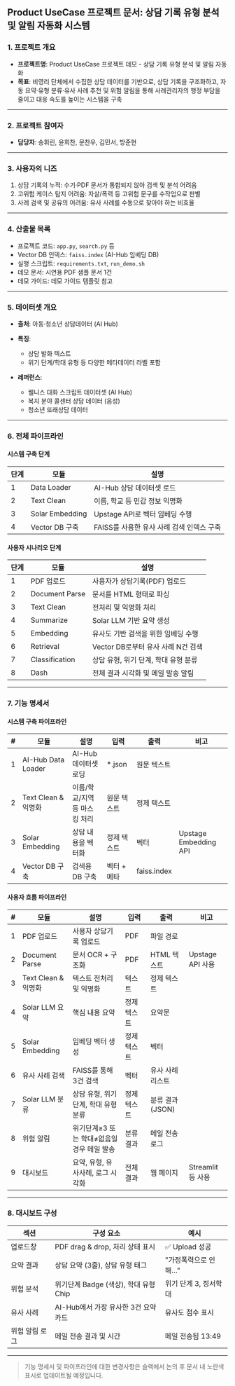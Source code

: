 ## Product UseCase 프로젝트 문서: 상담 기록 유형 분석 및 알림 자동화 시스템

### 1. 프로젝트 개요

* **프로젝트명**: Product UseCase 프로젝트 데모 - 상담 기록 유형 분석 및 알림 자동화
* **목표**: 비영리 단체에서 수집한 상담 데이터를 기반으로, 상담 기록을 구조화하고, 자동 요약·유형 분류·유사 사례 추천 및 위험 알림을 통해 사례관리자의 행정 부담을 줄이고 대응 속도를 높이는 시스템을 구축

---

### 2. 프로젝트 참여자

* **담당자**: 송휘린, 윤희찬, 문찬우, 김민서, 방준현

---

### 3. 사용자의 니즈

1. 상담 기록의 누적: 수기·PDF 문서가 통합되지 않아 검색 및 분석 어려움
2. 고위험 케이스 탐지 어려움: 자살/폭력 등 고위험 문구를 수작업으로 판별
3. 사례 검색 및 공유의 어려움: 유사 사례를 수동으로 찾아야 하는 비효율

---

### 4. 산출물 목록

* 프로젝트 코드: `app.py`, `search.py` 등
* Vector DB 인덱스: `faiss.index` (AI-Hub 임베딩 DB)
* 실행 스크립트: `requirements.txt`, `run_demo.sh`
* 데모 문서: 시연용 PDF 샘플 문서 1건
* 데모 가이드: 데모 가이드 템플릿 참고

---

### 5. 데이터셋 개요

* **출처**: 아동·청소년 상담데이터 (AI Hub)
* **특징**:

  * 상담 발화 텍스트
  * 위기 단계/학대 유형 등 다양한 메타데이터 라벨 포함
* **레퍼런스**:

  * 웰니스 대화 스크립트 데이터셋 (AI Hub)
  * 복지 분야 콜센터 상담 데이터 (음성)
  * 청소년 또래상담 데이터

---

### 6. 전체 파이프라인

#### 시스템 구축 단계

| 단계 | 모듈              | 설명                         |
| -- | --------------- | -------------------------- |
| 1  | Data Loader     | AI-Hub 상담 데이터셋 로드          |
| 2  | Text Clean      | 이름, 학교 등 민감 정보 익명화         |
| 3  | Solar Embedding | Upstage API로 벡터 임베딩 수행     |
| 4  | Vector DB 구축    | FAISS를 사용한 유사 사례 검색 인덱스 구축 |

#### 사용자 시나리오 단계

| 단계 | 모듈             | 설명                       |
| -- | -------------- | ------------------------ |
| 1  | PDF 업로드        | 사용자가 상담기록(PDF) 업로드       |
| 2  | Document Parse | 문서를 HTML 형태로 파싱          |
| 3  | Text Clean     | 전처리 및 익명화 처리             |
| 4  | Summarize      | Solar LLM 기반 요약 생성       |
| 5  | Embedding      | 유사도 기반 검색을 위한 임베딩 수행     |
| 6  | Retrieval      | Vector DB로부터 유사 사례 N건 검색 |
| 7  | Classification | 상담 유형, 위기 단계, 학대 유형 분류   |
| 8  | Dash           | 전체 결과 시각화 및 메일 발송 알림     |

---

### 7. 기능 명세서

#### 시스템 구축 파이프라인

| # | 모듈                 | 설명                | 입력      | 출력          | 비고                    |
| - | ------------------ | ----------------- | ------- | ----------- | --------------------- |
| 1 | AI-Hub Data Loader | AI-Hub 데이터셋 로딩    | \*.json | 원문 텍스트      |                       |
| 2 | Text Clean & 익명화   | 이름/학교/지역 등 마스킹 처리 | 원문 텍스트  | 정제 텍스트      |                       |
| 3 | Solar Embedding    | 상담 내용을 벡터화        | 정제 텍스트  | 벡터          | Upstage Embedding API |
| 4 | Vector DB 구축       | 검색용 DB 구축         | 벡터 + 메타 | faiss.index |                       |

#### 사용자 흐름 파이프라인

| # | 모듈               | 설명                        | 입력     | 출력           | 비고             |
| - | ---------------- | ------------------------- | ------ | ------------ | -------------- |
| 1 | PDF 업로드          | 사용자 상담기록 업로드              | PDF    | 파일 경로        |                |
| 2 | Document Parse   | 문서 OCR + 구조화              | PDF    | HTML 텍스트     | Upstage API 사용 |
| 3 | Text Clean & 익명화 | 텍스트 전처리 및 익명화             | 텍스트    | 정제 텍스트       |                |
| 4 | Solar LLM 요약     | 핵심 내용 요약                  | 정제 텍스트 | 요약문          |                |
| 5 | Solar Embedding  | 임베딩 벡터 생성                 | 정제 텍스트 | 벡터           |                |
| 6 | 유사 사례 검색         | FAISS를 통해 3건 검색           | 벡터     | 유사 사례 리스트    |                |
| 7 | Solar LLM 분류     | 상담 유형, 위기 단계, 학대 유형 분류    | 정제 텍스트 | 분류 결과 (JSON) |                |
| 8 | 위험 알림            | 위기단계≥3 또는 학대≠없음일 경우 메일 발송 | 분류 결과  | 메일 전송 로그     |                |
| 9 | 대시보드             | 요약, 유형, 유사사례, 로그 시각화      | 전체 결과  | 웹 페이지        | Streamlit 등 사용 |

---

### 8. 대시보드 구성

| 섹션       | 구성 요소                       | 예시            |
| -------- | --------------------------- | ------------- |
| 업로드창     | PDF drag & drop, 처리 상태 표시   | ✅ Upload 성공   |
| 요약 결과    | 상담 요약 (3줄), 상담 유형 태그        | "가정폭력으로 인해…"  |
| 위험 분석    | 위기단계 Badge (색상), 학대 유형 Chip | 위기 단계 3, 정서학대 |
| 유사 사례    | AI-Hub에서 가장 유사한 3건 요약 카드    | 유사도 점수 표시     |
| 위험 알림 로그 | 메일 전송 결과 및 시간               | 메일 전송됨 13:49  |

---

> 기능 명세서 및 파이프라인에 대한 변경사항은 슬랙에서 논의 후 문서 내 노란색 표시로 업데이트될 예정입니다.
